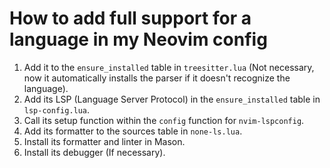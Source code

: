 # How to add full support for a language in my Neovim config

1. Add it to the `ensure_installed` table in `treesitter.lua` (Not necessary, now it automatically installs the parser if it doesn't recognize the language).
2. Add its LSP (Language Server Protocol) in the `ensure_installed` table in `lsp-config.lua`.
3. Call its setup function within the `config` function for `nvim-lspconfig`.
4. Add its formatter to the sources table in `none-ls.lua`.
5. Install its formatter and linter in Mason.
6. Install its debugger (If necessary).
